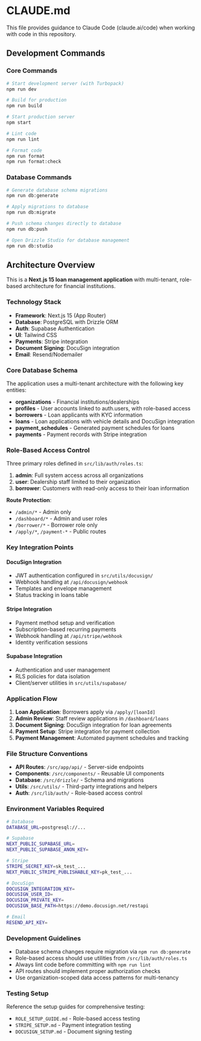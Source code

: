 # CLAUDE.md

This file provides guidance to Claude Code (claude.ai/code) when working with code in this repository.

## Development Commands

### Core Commands
```bash
# Start development server (with Turbopack)
npm run dev

# Build for production
npm run build

# Start production server
npm start

# Lint code
npm run lint

# Format code
npm run format
npm run format:check
```

### Database Commands
```bash
# Generate database schema migrations
npm run db:generate

# Apply migrations to database
npm run db:migrate

# Push schema changes directly to database
npm run db:push

# Open Drizzle Studio for database management
npm run db:studio
```

## Architecture Overview

This is a **Next.js 15 loan management application** with multi-tenant, role-based architecture for financial institutions.

### Technology Stack
- **Framework**: Next.js 15 (App Router)
- **Database**: PostgreSQL with Drizzle ORM
- **Auth**: Supabase Authentication
- **UI**: Tailwind CSS
- **Payments**: Stripe integration
- **Document Signing**: DocuSign integration
- **Email**: Resend/Nodemailer

### Core Database Schema
The application uses a multi-tenant architecture with the following key entities:

- **organizations** - Financial institutions/dealerships
- **profiles** - User accounts linked to auth.users, with role-based access
- **borrowers** - Loan applicants with KYC information
- **loans** - Loan applications with vehicle details and DocuSign integration
- **payment_schedules** - Generated payment schedules for loans
- **payments** - Payment records with Stripe integration

### Role-Based Access Control
Three primary roles defined in `src/lib/auth/roles.ts`:

1. **admin**: Full system access across all organizations
2. **user**: Dealership staff limited to their organization
3. **borrower**: Customers with read-only access to their loan information

**Route Protection**:
- `/admin/*` - Admin only
- `/dashboard/*` - Admin and user roles
- `/borrower/*` - Borrower role only
- `/apply/*`, `/payment-*` - Public routes

### Key Integration Points

#### DocuSign Integration
- JWT authentication configured in `src/utils/docusign/`
- Webhook handling at `/api/docusign/webhook`
- Templates and envelope management
- Status tracking in loans table

#### Stripe Integration
- Payment method setup and verification
- Subscription-based recurring payments
- Webhook handling at `/api/stripe/webhook`
- Identity verification sessions

#### Supabase Integration
- Authentication and user management
- RLS policies for data isolation
- Client/server utilities in `src/utils/supabase/`

### Application Flow
1. **Loan Application**: Borrowers apply via `/apply/[loanId]`
2. **Admin Review**: Staff review applications in `/dashboard/loans`
3. **Document Signing**: DocuSign integration for loan agreements
4. **Payment Setup**: Stripe integration for payment collection
5. **Payment Management**: Automated payment schedules and tracking

### File Structure Conventions
- **API Routes**: `/src/app/api/` - Server-side endpoints
- **Components**: `/src/components/` - Reusable UI components
- **Database**: `/src/drizzle/` - Schema and migrations
- **Utils**: `/src/utils/` - Third-party integrations and helpers
- **Auth**: `/src/lib/auth/` - Role-based access control

### Environment Variables Required
```bash
# Database
DATABASE_URL=postgresql://...

# Supabase
NEXT_PUBLIC_SUPABASE_URL=
NEXT_PUBLIC_SUPABASE_ANON_KEY=

# Stripe
STRIPE_SECRET_KEY=sk_test_...
NEXT_PUBLIC_STRIPE_PUBLISHABLE_KEY=pk_test_...

# DocuSign
DOCUSIGN_INTEGRATION_KEY=
DOCUSIGN_USER_ID=
DOCUSIGN_PRIVATE_KEY=
DOCUSIGN_BASE_PATH=https://demo.docusign.net/restapi

# Email
RESEND_API_KEY=
```

### Development Guidelines
- Database schema changes require migration via `npm run db:generate`
- Role-based access should use utilities from `/src/lib/auth/roles.ts`
- Always lint code before committing with `npm run lint`
- API routes should implement proper authorization checks
- Use organization-scoped data access patterns for multi-tenancy

### Testing Setup
Reference the setup guides for comprehensive testing:
- `ROLE_SETUP_GUIDE.md` - Role-based access testing
- `STRIPE_SETUP.md` - Payment integration testing
- `DOCUSIGN_SETUP.md` - Document signing testing